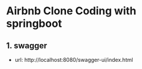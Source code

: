 # Airbnb Clone Coding with springboot

## 1. swagger
- url: http://localhost:8080/swagger-ui/index.html